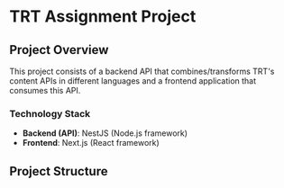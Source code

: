 # TRT Assignment Project

## Project Overview

This project consists of a backend API that combines/transforms TRT's content APIs in different languages and a frontend application that consumes this API.

### Technology Stack

- **Backend (API)**: NestJS (Node.js framework)
- **Frontend**: Next.js (React framework)

## Project Structure
